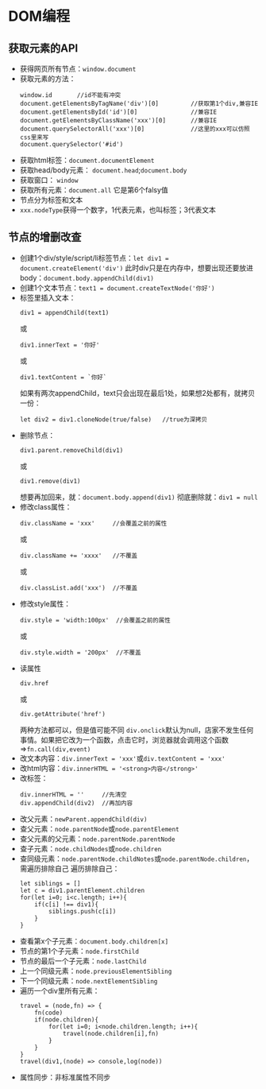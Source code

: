# DOM编程
## 获取元素的API
* 获得网页所有节点：`window.document`
* 获取元素的方法：
  ``````
  window.id       //id不能有冲突
  document.getElementsByTagName('div')[0]         //获取第1个div,兼容IE
  document.getElementsById('id')[0]               //兼容IE
  document.getElementsByClassName('xxx')[0]       //兼容IE
  document.querySelectorAll('xxx')[0]             //这里的xxx可以仿照css里来写
  document.querySelector('#id')
  ``````
* 获取html标签：`document.documentElement`
* 获取head/body元素： `document.head`;`document.body`
* 获取窗口： `window`
* 获取所有元素：`document.all` 它是第6个falsy值
* 节点分为标签和文本
* `xxx.nodeType`获得一个数字，1代表元素，也叫标签；3代表文本

## 节点的增删改查
* 创建1个div/style/script/li标签节点：`let div1 = document.createElement('div')`
  此时div只是在内存中，想要出现还要放进body：`document.body.appendChild(div1)`
* 创建1个文本节点：`text1 = document.createTextNode('你好')`
* 标签里插入文本：
  ``````
  div1 = appendChild(text1)
  ``````
  或
  ``````
  div1.innerText = '你好'
  ``````
  或
  ``````
  div1.textContent = `你好`
  ``````
  如果有两次appendChild，text只会出现在最后1处，如果想2处都有，就拷贝一份：
  ``````
  let div2 = div1.cloneNode(true/false)   //true为深拷贝
  ``````
* 删除节点：
  ``````
  div1.parent.removeChild(div1)
  ``````
  或
  ``````
  div1.remove(div1)
  ``````
  想要再加回来，就：`document.body.append(div1)`
  彻底删除就：`div1 = null`
* 修改class属性：
  ``````
  div.className = 'xxx'     //会覆盖之前的属性
  ``````
  或
  ``````
  div.className += 'xxxx'   //不覆盖
  ``````
  或
  ``````
  div.classList.add('xxx')  //不覆盖
* 修改style属性：
  ``````
  div.style = 'width:100px'  //会覆盖之前的属性
  ``````
  或
  ``````
  div.style.width = '200px'  //不覆盖
  ``````
* 读属性
  ``````
  div.href
  ``````
  或
  ``````
  div.getAttribute('href')
  ``````
  两种方法都可以，但是值可能不同
  `div.onclick`默认为null，店家不发生任何事情。如果把它改为一个函数，点击它时，浏览器就会调用这个函数 =>`fn.call(div,event)`
* 改文本内容：`div.innerText = 'xxx'`或`div.textContent = 'xxx'`
* 改html内容：`div.innerHTML = '<strong>内容</strong>'`
* 改标签：
  ``````
  div.innerHTML = ''     //先清空
  div.appendChild(div2)  //再加内容
  ``````
* 改父元素：`newParent.appendChild(div)`
* 查父元素：`node.parentNode`或`node.parentElement`
* 查父元素的父元素：`node.parentNode.parentNode`
* 查子元素：`node.childNodes`或`node.children`
* 查同级元素：`node.parentNode.childNotes`或`node.parentNode.children`，需遍历排除自己
  遍历排除自己：
  ``````
  let siblings = []
  let c = div1.parentElement.children
  for(let i=0; i<c.length; i++){
      if(c[i] !== div1){
          siblings.push(c[i])
      }
  }
  ``````
* 查看第x个子元素：`document.body.children[x]`
* 节点的第1个子元素：`node.firstChild`
* 节点的最后一个子元素：`node.lastChild`
* 上一个同级元素：`node.previousElementSibling`
* 下一个同级元素：`node.nextElementSibling`
* 遍历一个div里所有元素：
  ``````
  travel = (node,fn) => {
      fn(code)
      if(node.children){
          for(let i=0; i<node.children.length; i++){
              travel(node.children[i],fn)
          }
      }
  }
  travel(div1,(node) => console,log(node))
* 属性同步：非标准属性不同步